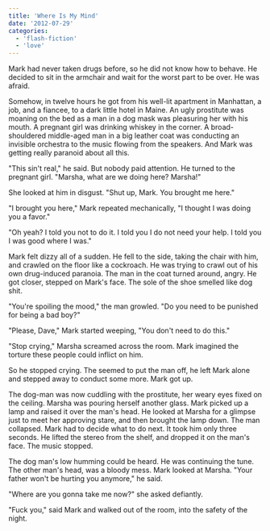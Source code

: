 ```yaml
---
title: 'Where Is My Mind'
date: '2012-07-29'
categories:
  - 'flash-fiction'
  - 'love'
---
```


Mark had never taken drugs before, so he did not know how to behave. He decided
to sit in the armchair and wait for the worst part to be over. He was afraid.

<!-- truncate -->


Somehow, in twelve hours he got from his well-lit apartment in Manhattan, a job,
and a fiancee, to a dark little hotel in Maine. An ugly prostitute was moaning
on the bed as a man in a dog mask was pleasuring her with his mouth. A pregnant
girl was drinking whiskey in the corner. A broad-shouldered middle-aged man in a
big leather coat was conducting an invisible orchestra to the music flowing from
the speakers. And Mark was getting really paranoid about all this.

"This sin't real," he said. But nobody paid attention. He turned to the pregnant
girl. "Marsha, what are we doing here? Marsha!"

She looked at him in disgust. "Shut up, Mark. You brought me here."

"I brought you here," Mark repeated mechanically, "I thought I was doing you a
favor."

"Oh yeah? I told you not to do it. I told you I do not need your help. I told
you I was good where I was."

Mark felt dizzy all of a sudden. He fell to the side, taking the chair with him,
and crawled on the floor like a cockroach. He was trying to crawl out of his own
drug-induced paranoia. The man in the coat turned around, angry. He got closer,
stepped on Mark's face. The sole of the shoe smelled like dog shit.

"You're spoiling the mood," the man growled. "Do you need to be punished for
being a bad boy?"

"Please, Dave," Mark started weeping, "You don't need to do this."

"Stop crying," Marsha screamed across the room. Mark imagined the torture these
people could inflict on him.

So he stopped crying. The seemed to put the man off, he left Mark alone and
stepped away to conduct some more. Mark got up.

The dog-man was now cuddling with the prostitute, her weary eyes fixed on the
ceiling. Marsha was pouring herself another glass. Mark picked up a lamp and
raised it over the man's head. He looked at Marsha for a glimpse just to meet
her approving stare, and then brought the lamp down. The man collapsed. Mark had
to decide what to do next. It took him only three seconds. He lifted the stereo
from the shelf, and dropped it on the man's face. The music stopped.

The dog man's low humming could be heard. He was continuing the tune. The other
man's head, was a bloody mess. Mark looked at Marsha. "Your father won't be
hurting you anymore," he said.

"Where are you gonna take me now?" she asked defiantly.

"Fuck you," said Mark and walked out of the room, into the safety of the night.

